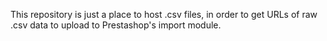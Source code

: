 This repository is just a place to host .csv files, in order to get URLs of raw .csv data to upload to Prestashop's import module.
